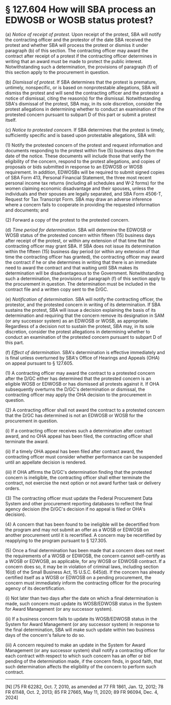 # § 127.604   How will SBA process an EDWOSB or WOSB status protest?

(a) *Notice of receipt of protest.* Upon receipt of the protest, SBA will notify the contracting officer and the protestor of the date SBA received the protest and whether SBA will process the protest or dismiss it under paragraph (b) of this section. The contracting officer may award the contract after receipt of a protest if the contracting officer determines in writing that an award must be made to protect the public interest. Notwithstanding such a determination, the provisions of paragraph (f) of this section apply to the procurement in question.


(b) *Dismissal of protest.* If SBA determines that the protest is premature, untimely, nonspecific, or is based on nonprotestable allegations, SBA will dismiss the protest and will send the contracting officer and the protestor a notice of dismissal, citing the reason(s) for the dismissal. Notwithstanding SBA's dismissal of the protest, SBA may, in its sole discretion, consider the protest allegations in determining whether to conduct an examination of the protested concern pursuant to subpart D of this part or submit a protest itself.


(c) *Notice to protested concern.* If SBA determines that the protest is timely, sufficiently specific and is based upon protestable allegations, SBA will:


(1) Notify the protested concern of the protest and request information and documents responding to the protest within five (5) business days from the date of the notice. These documents will include those that verify the eligibility of the concern, respond to the protest allegations, and copies of proposals or bids submitted in response to an EDWOSB or WOSB requirement. In addition, EDWOSBs will be required to submit signed copies of SBA Form 413, Personal Financial Statement, the three most recent personal income tax returns (including all schedules and W-2 forms) for the women claiming economic disadvantage and their spouses, unless the individuals and their spouses are legally separated, and SBA Form 4506-T, Request for Tax Transcript Form. SBA may draw an adverse inference where a concern fails to cooperate in providing the requested information and documents; and


(2) Forward a copy of the protest to the protested concern.


(d) *Time period for determination.* SBA will determine the EDWOSB or WOSB status of the protested concern within fifteen (15) business days after receipt of the protest, or within any extension of that time that the contracting officer may grant SBA. If SBA does not issue its determination within the fifteen (15) business day period (or within any extension of that time the contracting officer has granted), the contracting officer may award the contract if he or she determines in writing that there is an immediate need to award the contract and that waiting until SBA makes its determination will be disadvantageous to the Government. Notwithstanding such a determination, the provisions of paragraph (f) of this section apply to the procurement in question. The determination must be included in the contract file and a written copy sent to the D/GC.


(e) *Notification of determination.* SBA will notify the contracting officer, the protestor, and the protested concern in writing of its determination. If SBA sustains the protest, SBA will issue a decision explaining the basis of its determination and requiring that the concern remove its designation in SAM (or any successor system) as an EDWOSB or WOSB, as appropriate. Regardless of a decision not to sustain the protest, SBA may, in its sole discretion, consider the protest allegations in determining whether to conduct an examination of the protested concern pursuant to subpart D of this part.


(f) *Effect of determination.* SBA's determination is effective immediately and is final unless overturned by SBA's Office of Hearings and Appeals (OHA) on appeal pursuant to § 127.605.


(1) A contracting officer may award the contract to a protested concern after the D/GC either has determined that the protested concern is an eligible WOSB or EDWOSB or has dismissed all protests against it. If OHA subsequently overturns the D/GC's determination or dismissal, the contracting officer may apply the OHA decision to the procurement in question.


(2) A contracting officer shall not award the contract to a protested concern that the D/GC has determined is not an EDWOSB or WOSB for the procurement in question.


(i) If a contracting officer receives such a determination after contract award, and no OHA appeal has been filed, the contracting officer shall terminate the award.


(ii) If a timely OHA appeal has been filed after contract award, the contracting officer must consider whether performance can be suspended until an appellate decision is rendered.


(iii) If OHA affirms the D/GC's determination finding that the protested concern is ineligible, the contracting officer shall either terminate the contract, not exercise the next option or not award further task or delivery orders.


(3) The contracting officer must update the Federal Procurement Data System and other procurement reporting databases to reflect the final agency decision (the D/GC's decision if no appeal is filed or OHA's decision).


(4) A concern that has been found to be ineligible will be decertified from the program and may not submit an offer as a WOSB or EDWOSB on another procurement until it is recertified. A concern may be recertified by reapplying to the program pursuant to § 127.305.


(5) Once a final determination has been made that a concern does not meet the requirements of a WOSB or EDWOSB, the concern cannot self-certify as a WOSB or EDWOSB, as applicable, for any WOSB or EDWOSB contract. If a concern does so, it may be in violation of criminal laws, including section 16(d) of the Small Business Act, 15 U.S.C. 645(d). If the concern has already certified itself as a WOSB or EDWOSB on a pending procurement, the concern must immediately inform the contracting officer for the procuring agency of its decertification.


(i) Not later than two days after the date on which a final determination is made, such concern must update its WOSB/EDWOSB status in the System for Award Management (or any successor system).


(ii) If a business concern fails to update its WOSB/EDWOSB status in the System for Award Management (or any successor system) in response to the final determination, SBA will make such update within two business days of the concern's failure to do so.


(iii) A concern required to make an update in the System for Award Management (or any successor system) shall notify a contracting officer for each contract with respect to which such concern has an offer or bid pending of the determination made, if the concern finds, in good faith, that such determination affects the eligibility of the concern to perform such contract.



---

[N] [75 FR 62282, Oct. 7, 2010, as amended at 77 FR 1861, Jan. 12, 2012; 78 FR 61148, Oct. 2, 2013; 85 FR 27665, May 11, 2020; 89 FR 96094, Dec. 4, 2024]




